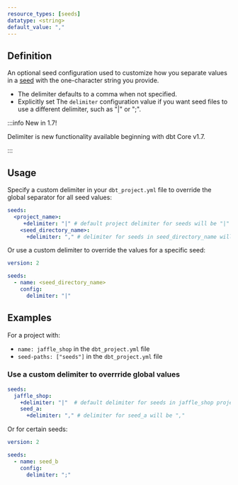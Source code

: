 ```yaml
---
resource_types: [seeds]
datatype: <string>
default_value: ","
---
```


## Definition

An optional seed configuration used to customize how you separate values in a [seed](/docs/build/seeds) with the one-character string you provide.

* The delimiter defaults to a comma when not specified.
* Explicitly set The `delimiter` configuration value if you want seed files to use a different delimiter, such as "|" or ";".

:::info New in 1.7!

Delimiter is new functionality available beginning with dbt Core v1.7.

:::

  
## Usage

Specify a custom delimiter in your `dbt_project.yml` file to override the global separator for all seed values:

<File name='dbt_project.yml'>

```yml
seeds:
  <project_name>:
     +delimiter: "|" # default project delimiter for seeds will be "|"
    <seed_directory_name>:
      +delimiter: "," # delimiter for seeds in seed_directory_name will be ","
```

</File>


Or use a custom delimiter to override the values for a specific seed:

<File name='seeds/properties.yml'>

```yml
version: 2

seeds:
  - name: <seed_directory_name>
    config: 
      delimiter: "|"
```

</File>

## Examples
For a project with:

* `name: jaffle_shop` in the `dbt_project.yml` file
* `seed-paths: ["seeds"]` in the `dbt_project.yml` file

### Use a custom delimiter to overrride global values

<File name='dbt_project.yml'>

```yml
seeds:
  jaffle_shop: 
    +delimiter: "|"  # default delimiter for seeds in jaffle_shop project will be "|"
    seed_a:
      +delimiter: "," # delimiter for seed_a will be ","
```

</File>

Or for certain seeds:

<File name='seeds/properties.yml'>

```yml
version: 2

seeds:
  - name: seed_b
    config:
      delimiter: ";"
```

</File>
